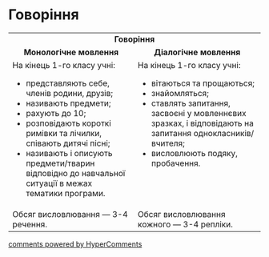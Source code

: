 <div id="hypercomments_widget" class="js-hypercomments-widget invisible"></div>

# Говоріння

<table>
    <td align="center" colspan="2"><b>Говоріння</b></td>
  </tr>
            <tr>
                <td align="center"><b>Монологічне мовлення</b></td>
                <td align="center"><b>Діалогічне мовлення</b></td>
            </tr>
            <tr>
<td style="vertical-align:top !important;">
На кінець 1-го класу учні:
<ul>
<li>представляють себе, членів родини, друзів;</li>
<li>називають предмети;</li>
<li>рахують до 10;</li>
<li>розповідають короткі римівки та лічилки, співають дитячі пісні;</li>
<li>називають і описують предмети/тварин відповідно до навчальної ситуації в межах тематики програми.</li>
</ul>
</td>
<td style="vertical-align:top !important;">
На кінець 1-го класу учні:
<ul>
<li>вітаються та прощаються;</li>
<li>знайомляться;</li>
<li>ставлять запитання, засвоєні у мовленнєвих зразках, і відповідають на запитання однокласників/ вчителя;</li>
<li>висловлюють подяку, пробачення.</li>
</ul>
</td>
            <tr>
<td style="vertical-align:top !important;">
Обсяг висловлювання — 3-4 речення.
</td>
<td style="vertical-align:top !important;">
Обсяг висловлювання кожного — 3-4 репліки.
</td>
</table>

<div class="js-hypercomments-container">
    <a href="http://hypercomments.com" class="hc-link" title="comments widget">comments powered by HyperComments</a>
</div>